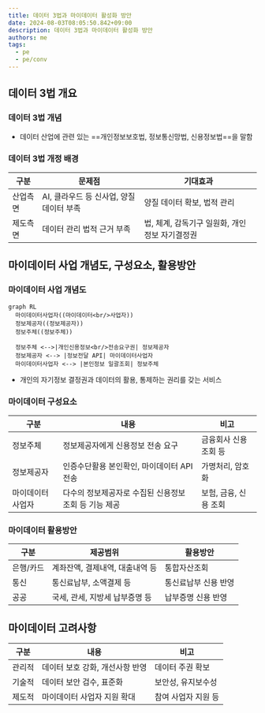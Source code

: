 ```yaml
---
title: 데이터 3법과 마이데이터 활성화 방안
date: 2024-08-03T08:05:50.842+09:00
description: 데이터 3법과 마이데이터 활성화 방안
authors: me
tags:
  - pe
  - pe/conv
---
```


## 데이터 3법 개요

### 데이터 3법 개념

- 데이터 산업에 관련 있는 ==개인정보보호법, 정보통신망법, 신용정보법==을 말함

### 데이터 3법 개정 배경

| 구분 | 문제점 | 기대효과 |
| --- | --- | --- |
| 산업측면 | AI, 클라우드 등 신사업, 양질 데이터 부족 | 양질 데이터 확보, 법적 관리 |
| 제도측면 | 데이터 관리 법적 근거 부족 | 법, 체계, 감독기구 일원화, 개인정보 자기결정권 |

## 마이데이터 사업 개념도, 구성요소, 활용방안

### 마이데이터 사업 개념도

```mermaid
graph RL
  마이데이터사업자((마이데이터<br/>사업자))
  정보제공자((정보제공자))
  정보주체((정보주체))

  정보주체 <-->|개인신용정보<br/>전송요구권| 정보제공자
  정보제공자 <--> |정보전달 API| 마이데이터사업자
  마이데이터사업자 <--> |본인정보 일괄조회| 정보주체
```

- 개인의 자기정보 결정권과 데이터의 활용, 통제하는 권리를 갖는 서비스

### 마이데이터 구성요소

| 구분 | 내용 | 비고 |
| --- | --- | --- |
| 정보주체 | 정보제공자에게 신용정보 전송 요구 | 금융회사 신용조회 등 |
| 정보제공자 | 인증수단활용 본인확인, 마이데이터 API 전송 | 가명처리, 암호화 |
| 마이데이터사업자 | 다수의 정보제공자로 수집된 신용정보 조회 등 기능 제공 | 보험, 금융, 신용 조회 |

### 마이데이터 활용방안

| 구분 | 제공범위 | 활용방안 |
| --- | --- | --- |
| 은행/카드 | 계좌잔액, 결제내역, 대출내역 등 | 통합자산조회 |
| 통신 | 통신료납부, 소액결제 등 | 통신료납부 신용 반영 |
| 공공 | 국세, 관세, 지방세 납부증명 등 | 납부증명 신용 반영 |

## 마이데이터 고려사항

| 구분 | 내용 | 비고 |
| --- | --- | --- |
| 관리적 | 데이터 보호 강화, 개선사항 반영 | 데이터 주권 확보 |
| 기술적 | 데이터 보안 검수, 표준화 | 보안성, 유지보수성 |
| 제도적 | 마이데이터 사업자 지원 확대 | 참여 사업자 지원 등 |
